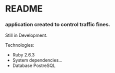 # README

### application created to control traffic fines.
Still in Development.

Technologies:
* Ruby 2.6.3
* System dependencies...
* Database PostreSQL

<!-- Configuration -->
<!--* How to run the test suite-->
<!--* Services (job queues, cache servers, search engines, etc.)-->
<!--* Deployment instructions-->
